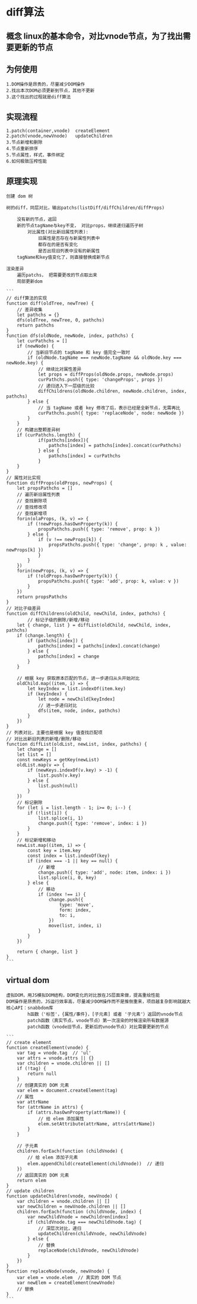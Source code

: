 # diff算法
  ## 概念 linux的基本命令，对比vnode节点，为了找出需要更新的节点
                
  ## 为何使用  
    1.DOM操作是昂贵的，尽量减少DOM操作
    2.找出本次DOM必须更新到节点，其他不更新
    3.这个找出的过程就是diff算法
  
  ## 实现流程 
    1.patch(container,vnode)  createElement
    2.patch(vnode,newVnode)   updateChildren
    3.节点新增和删除
    4.节点重新排序
    5.节点属性，样式，事件绑定
    6.如何极致压榨性能

  ## 原理实现
    创建 dom 树

    树的diff，同层对比，输出patchs(listDiff/diffChildren/diffProps)

        没有新的节点，返回
        新的节点tagName与key不变， 对比props，继续递归遍历子树
            对比属性(对比新旧属性列表):
                旧属性是否存在与新属性列表中
                都存在的是否有变化
                是否出现旧列表中没有的新属性
        tagName和key值变化了，则直接替换成新节点

    渲染差异
        遍历patchs， 把需要更改的节点取出来
        局部更新dom

    ```
    // diff算法的实现
    function diff(oldTree, newTree) {
        // 差异收集
        let pathchs = {}
        dfs(oldTree, newTree, 0, pathchs)
        return pathchs
    }
    function dfs(oldNode, newNode, index, pathchs) {
        let curPathchs = []
        if (newNode) {
            // 当新旧节点的 tagName 和 key 值完全一致时
            if (oldNode.tagName === newNode.tagName && oldNode.key === newNode.key) {
                // 继续比对属性差异
                let props = diffProps(oldNode.props, newNode.props)
                curPathchs.push({ type: 'changeProps', props })
                // 递归进入下一层级的比较
                diffChildrens(oldNode.children, newNode.children, index, pathchs)
            } else {
                // 当 tagName 或者 key 修改了后，表示已经是全新节点，无需再比
                curPathchs.push({ type: 'replaceNode', node: newNode })
            }
        }
        // 构建出整颗差异树
        if (curPathchs.length) {
                if(pathchs[index]){
                    pathchs[index] = pathchs[index].concat(curPathchs)
                } else {
                    pathchs[index] = curPathchs
                }
        }
    }
    // 属性对比实现
    function diffProps(oldProps, newProps) {
        let propsPathchs = []
        // 遍历新旧属性列表
        // 查找删除项
        // 查找修改项
        // 查找新增项
        forin(olaProps, (k, v) => {
            if (!newProps.hasOwnProperty(k)) {
                propsPathchs.push({ type: 'remove', prop: k })
            } else {
                if (v !== newProps[k]) {
                    propsPathchs.push({ type: 'change', prop: k , value: newProps[k] })
                }
            }
        })
        forin(newProps, (k, v) => {
            if (!oldProps.hasOwnProperty(k)) {
                propsPathchs.push({ type: 'add', prop: k, value: v })
            }
        })
        return propsPathchs
    }
    // 对比子级差异
    function diffChildrens(oldChild, newChild, index, pathchs) {
            // 标记子级的删除/新增/移动
        let { change, list } = diffList(oldChild, newChild, index, pathchs)
        if (change.length) {
            if (pathchs[index]) {
                pathchs[index] = pathchs[index].concat(change)
            } else {
                pathchs[index] = change
            }
        }

        // 根据 key 获取原本匹配的节点，进一步递归从头开始对比
        oldChild.map((item, i) => {
            let keyIndex = list.indexOf(item.key)
            if (keyIndex) {
                let node = newChild[keyIndex]
                // 进一步递归对比
                dfs(item, node, index, pathchs)
            }
        })
    }
    // 列表对比，主要也是根据 key 值查找匹配项
    // 对比出新旧列表的新增/删除/移动
    function diffList(oldList, newList, index, pathchs) {
        let change = []
        let list = []
        const newKeys = getKey(newList)
        oldList.map(v => {
            if (newKeys.indexOf(v.key) > -1) {
                list.push(v.key)
            } else {
                list.push(null)
            }
        })
        // 标记删除
        for (let i = list.length - 1; i>= 0; i--) {
            if (!list[i]) {
                list.splice(i, 1)
                change.push({ type: 'remove', index: i })
            }
        }
        // 标记新增和移动
        newList.map((item, i) => {
            const key = item.key
            const index = list.indexOf(key)
            if (index === -1 || key == null) {
                // 新增
                change.push({ type: 'add', node: item, index: i })
                list.splice(i, 0, key)
            } else {
                // 移动
                if (index !== i) {
                    change.push({
                        type: 'move',
                        form: index,
                        to: i,
                    })
                    move(list, index, i)
                }
            }
        })

        return { change, list }
    }
    ```

  ## virtual dom 
    虚拟DOM，用JS模拟DOM结构，DOM变化的对比放在JS层面来做，提高重绘性能
    DOM操作是昂贵的，JS运行效率高，尽量减少DOM操作而不是推倒重来，项目越复杂影响就越大
    核心API：snabbdom库
            h函数（'标签'，{属性/事件}，[子元素] 或者 '子元素'）返回的vnode节点
            patch函数（真实节点，vnode节点）第一次渲染的时候渲染所有数据源
            patch函数（vnode旧节点，更新后的vnode节点）对比需要更新的节点

    ```
    // create element
    function createElement(vnode) {
        var tag = vnode.tag  // 'ul'
        var attrs = vnode.attrs || {}
        var children = vnode.children || []
        if (!tag) {
            return null
        }
        // 创建真实的 DOM 元素
        var elem = document.createElement(tag)
        // 属性
        var attrName
        for (attrName in attrs) {
            if (attrs.hasOwnProperty(attrName)) {
                // 给 elem 添加属性
                elem.setAttribute(attrName, attrs[attrName])
            }
        }

        // 子元素
        children.forEach(function (childVnode) {
            // 给 elem 添加子元素
            elem.appendChild(createElement(childVnode))  // 递归
        })
        // 返回真实的 DOM 元素
        return elem
    }
    // update children
    function updateChildren(vnode, newVnode) {
        var children = vnode.children || []
        var newChildren = newVnode.children || []
        children.forEach(function (childVnode, index) {
            var newChildVnode = newChildren[index]
            if (childVnode.tag === newChildVnode.tag) {
                // 深层次对比，递归
                updateChildren(childVnode, newChildVnode)
            } else {
                // 替换
                replaceNode(childVnode, newChildVnode)
            }
        })
    }
    function replaceNode(vnode, newVnode) {
        var elem = vnode.elem  // 真实的 DOM 节点
        var newElem = createElement(newVnode)
        // 替换
    }
    ```